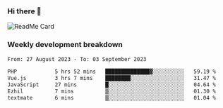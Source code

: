 ### Hi there 👋

<!--
**itzcy/itzcy** is a ✨ _special_ ✨ repository because its `README.md` (this file) appears on your GitHub profile.

Here are some ideas to get you started:

- 🔭 I’m currently working on ...
- 🌱 I’m currently learning ...
- 👯 I’m looking to collaborate on ...
- 🤔 I’m looking for help with ...
- 💬 Ask me about ...
- 📫 How to reach me: ...
- 😄 Pronouns: ...
- ⚡ Fun fact: ...
-->
![ReadMe Card](https://github-readme-stats.vercel.app/api?username=itzcy&show_icons=true&title_color=2d3198&icon_color=797cb8&text_color=24292e&bg_color=f6f8fa)

### Weekly development breakdown
<!--START_SECTION:waka-->

```txt
From: 27 August 2023 - To: 03 September 2023

PHP            5 hrs 52 mins   ██████████████▓░░░░░░░░░░   59.19 %
Vue.js         3 hrs 7 mins    ████████░░░░░░░░░░░░░░░░░   31.47 %
JavaScript     27 mins         █░░░░░░░░░░░░░░░░░░░░░░░░   04.64 %
Ezhil          7 mins          ▒░░░░░░░░░░░░░░░░░░░░░░░░   01.30 %
textmate       6 mins          ▒░░░░░░░░░░░░░░░░░░░░░░░░   01.04 %
```

<!--END_SECTION:waka-->
